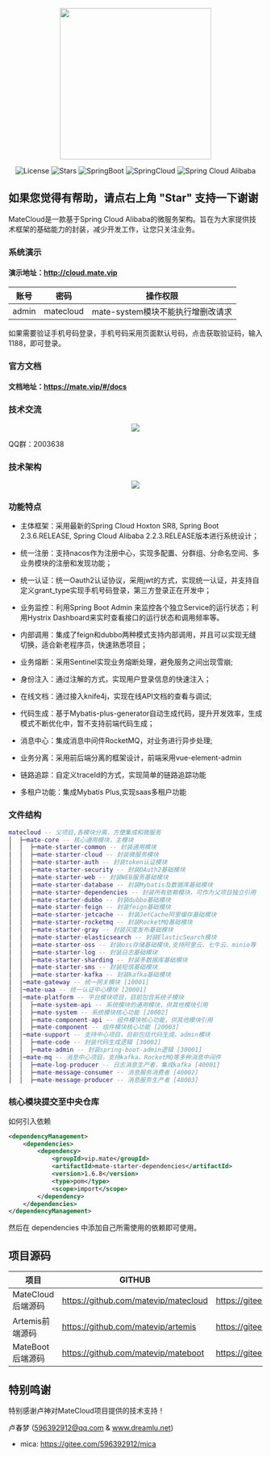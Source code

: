 <p align="center">
  <img src="https://cdn.cankaojia.cn/matecloud.jpg" width="300">
</p>
<p align="center">
  <img src='https://img.shields.io/github/license/matevip/matecloud' alt='License'/>
  <img src="https://img.shields.io/github/stars/matevip/matecloud" alt="Stars"/>
  <img src="https://img.shields.io/badge/Spring%20Boot-2.3.6.RELEASE-green" alt="SpringBoot"/>
  <img src="https://img.shields.io/badge/Spring%20Cloud-Hoxton.SR8-blue" alt="SpringCloud"/>
  <img src="https://img.shields.io/badge/Spring%20Cloud%20Alibaba-2.2.3.RELEASE-brightgreen" alt="Spring Cloud Alibaba"/>
</p>

## 如果您觉得有帮助，请点右上角 "Star" 支持一下谢谢

MateCloud是一款基于Spring Cloud Alibaba的微服务架构。旨在为大家提供技术框架的基础能力的封装，减少开发工作，让您只关注业务。

### 系统演示
#### 演示地址：http://cloud.mate.vip

账号 | 密码| 操作权限
---|---|---
admin | matecloud| mate-system模块不能执行增删改请求

如果需要验证手机号码登录，手机号码采用页面默认号码，点击获取验证码，输入1188，即可登录。

### 官方文档
#### 文档地址：https://mate.vip/#/docs

### 技术交流
<p align="center"> 
    <img src="https://cdn.ckjia.com/matecloud_social2.jpg" />
</p>
QQ群：2003638

### 技术架构
<p align="center"> 
    <img src="https://cdn.ckjia.com/matecloud-framework.jpg" />
</p>

### 功能特点
- 主体框架：采用最新的Spring Cloud Hoxton SR8, Spring Boot 2.3.6.RELEASE, Spring Cloud Alibaba 2.2.3.RELEASE版本进行系统设计；

- 统一注册：支持nacos作为注册中心，实现多配置、分群组、分命名空间、多业务模块的注册和发现功能；

- 统一认证：统一Oauth2认证协议，采用jwt的方式，实现统一认证，并支持自定义grant_type实现手机号码登录，第三方登录正在开发中；

- 业务监控：利用Spring Boot Admin 来监控各个独立Service的运行状态；利用Hystrix Dashboard来实时查看接口的运行状态和调用频率等。

- 内部调用：集成了feign和dubbo两种模式支持内部调用，并且可以实现无缝切换，适合新老程序员，快速熟悉项目；

- 业务熔断：采用Sentinel实现业务熔断处理，避免服务之间出现雪崩;

- 身份注入：通过注解的方式，实现用户登录信息的快速注入；

- 在线文档：通过接入knife4j，实现在线API文档的查看与调试;

- 代码生成：基于Mybatis-plus-generator自动生成代码，提升开发效率，生成模式不断优化中，暂不支持前端代码生成；

- 消息中心：集成消息中间件RocketMQ，对业务进行异步处理;

- 业务分离：采用前后端分离的框架设计，前端采用vue-element-admin
  
- 链路追踪：自定义traceId的方式，实现简单的链路追踪功能

- 多租户功能：集成Mybatis Plus,实现saas多租户功能

### 文件结构
```lua
matecloud -- 父项目,各模块分离，方便集成和微服务
│  ├─mate-core -- 核心通用模块，主模块
│  │  ├─mate-starter-common -- 封装通用模块
│  │  ├─mate-starter-cloud -- 封装微服务模块
│  │  ├─mate-starter-auth -- 封装token认证模块
│  │  ├─mate-starter-security -- 封装OAuth2基础模块
│  │  ├─mate-starter-web -- 封装WEB服务基础模块
│  │  ├─mate-starter-database -- 封装Mybatis及数据库基础模块
│  │  ├─mate-starter-dependencies -- 封装所有依赖模块，可作为父项目独立引用
│  │  ├─mate-starter-dubbo -- 封装dubbo基础模块
│  │  ├─mate-starter-feign -- 封装feign基础模块
│  │  ├─mate-starter-jetcache -- 封装JetCache阿里缓存基础模块
│  │  ├─mate-starter-rocketmq -- 封装RocketMQ基础模块
│  │  ├─mate-starter-gray -- 封装灰度发布基础模块
│  │  ├─mate-starter-elasticsearch -- 封装ElasticSearch模块
│  │  ├─mate-starter-oss -- 封装oss存储基础模块,支持阿里云、七牛云、minio等
│  │  ├─mate-starter-log -- 封装日志基础模块
│  │  ├─mate-starter-sharding -- 封装多数据库基础模块
│  │  ├─mate-starter-sms -- 封装短信基础模块
│  │  ├─mate-starter-kafka -- 封装kafka基础模块
│  │─mate-gateway -- 统一网关模块 [10001]
│  │─mate-uaa -- 统一认证中心模块 [20001]
│  │─mate-platform -- 平台模块项目，目前包含系统子模块
│  │  ├─mate-system-api -- 系统模块的通用模块，供其他模块引用
│  │  ├─mate-system -- 系统模块核心功能 [20002]
│  │  ├─mate-component-api -- 组件模块核心功能，供其他模块引用
│  │  ├─mate-component -- 组件模块核心功能 [20003]
│  │─mate-support -- 支持中心项目，目前包括代码生成、admin模块
│  │  ├─mate-code -- 封装代码生成逻辑 [30002]
│  │  ├─mate-admin -- 封装spring-boot-admin逻辑 [30001]
│  │─mate-mq -- 消息中心项目，支持kafka、RocketMQ等多种消息中间件
│  │  ├─mate-log-producer -- 日志消息生产者，集成kafka [40001]
│  │  ├─mate-message-consumer -- 消息服务消费者 [40002]
│  │  ├─mate-message-producer -- 消息服务生产者 [40003] 
```
### 核心模块提交至中央仓库
如何引入依赖
```xml
<dependencyManagement>
    <dependencies>
        <dependency>
            <groupId>vip.mate</groupId>
            <artifactId>mate-starter-dependencies</artifactId>
            <version>1.6.8</version>
            <type>pom</type>
            <scope>import</scope>
        </dependency>
    </dependencies>
</dependencyManagement>
```
然后在 dependencies 中添加自己所需使用的依赖即可使用。

## 项目源码
|  项目   |   GITHUB  |   码云   |
|---  |--- | --- |
|  MateCloud后端源码   |  https://github.com/matevip/matecloud   |  https://gitee.com/matevip/matecloud   |
|  Artemis前端源码   |  https://github.com/matevip/artemis   |  https://gitee.com/matevip/artemis   |
|  MateBoot后端源码   |  https://github.com/matevip/mateboot   |  https://gitee.com/matevip/mateboot   |

## 特别鸣谢
特别感谢卢神对MateCloud项目提供的技术支持！

卢春梦 (596392912@qq.com & www.dreamlu.net)
- mica: https://gitee.com/596392912/mica
